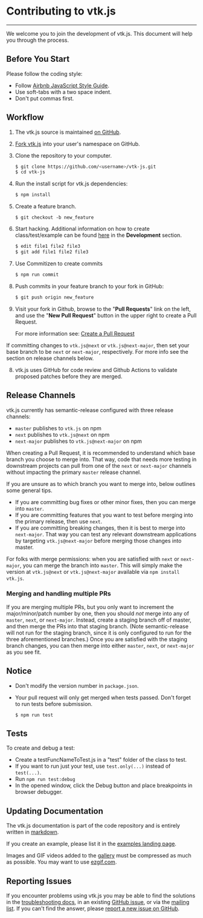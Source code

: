 # Contributing to vtk.js
---

We welcome you to join the development of vtk.js. This document will help you through the process.

## Before You Start

Please follow the coding style:

- Follow [Airbnb JavaScript Style Guide](https://github.com/airbnb/javascript).
- Use soft-tabs with a two space indent.
- Don't put commas first.

## Workflow

1. The vtk.js source is maintained [on GitHub](https://github.com/kitware/vtk-js).
2. [Fork vtk.js](https://help.github.com/articles/fork-a-repo/) into your user's namespace on GitHub.
3. Clone the repository to your computer.

    ```sh
    $ git clone https://github.com/<username>/vtk-js.git
    $ cd vtk-js
    ```

4. Run the install script for vtk.js dependencies:
    ```sh
    $ npm install
    ```

5. Create a feature branch.

    ```
    $ git checkout -b new_feature
    ```

4. Start hacking. Additional information on how to create class/test/example can be found
   [here](https://kitware.github.io/vtk-js/docs/) in the __Development__ section.

    ```sh
    $ edit file1 file2 file3
    $ git add file1 file2 file3
    ```

5. Use Commitizen to create commits

    ```sh
    $ npm run commit
    ```

6. Push commits in your feature branch to your fork in GitHub:

    ```sh
    $ git push origin new_feature
    ```

7. Visit your fork in Github, browse to the "**Pull Requests**" link on the left, and use the 
   "**New Pull Request**" button in the upper right to create a Pull Request.

    For more information see: 
    [Create a Pull Request](https://help.github.com/articles/creating-a-pull-request/)

If committing changes to `vtk.js@next` or `vtk.js@next-major`, then set your base branch to be `next`
or `next-major`, respectively. For more info see the section on release channels below.

8. vtk.js uses GitHub for code review and Github Actions to validate proposed patches before they are merged.

## Release Channels

vtk.js currently has semantic-release configured with three release channels:
- `master` publishes to `vtk.js` on npm
- `next` publishes to `vtk.js@next` on npm
- `next-major` publishes to `vtk.js@next-major` on npm

When creating a Pull Request, it is recommended to understand which base branch you choose to merge into.
That way, code that needs more testing in downstream projects can pull from one of the `next` or `next-major`
channels without impacting the primary `master` release channel.

If you are unsure as to which branch you want to merge into, below outlines some general tips.
- If you are committing bug fixes or other minor fixes, then you can merge into `master`.
- If you are committing features that you want to test before merging into the primary release, then
  use `next`.
- If you are committing breaking changes, then it is best to merge into `next-major`. That way you
  can test any relevant downstream applications by targeting `vtk.js@next-major` before merging those
  changes into master.

For folks with merge permissions: when you are satisfied with `next` or `next-major`, you can merge the
branch into `master`. This will simply make the version at `vtk.js@next` or `vtk.js@next-major` available
via `npm install vtk.js`.

### Merging and handling multiple PRs

If you are merging multiple PRs, but you only want to increment the major/minor/patch number by one,
then you should *not* merge into any of `master`, `next`, or `next-major`. Instead, create a staging
branch off of master, and then merge the PRs into that staging branch. (Note semantic-release will not
run for the staging branch, since it is only configured to run for the three aforementioned branches.) Once
you are satisfied with the staging branch changes, you can then merge into either `master`, `next`, or
`next-major` as you see fit.

## Notice

- Don't modify the version number in `package.json`.
- Your pull request will only get merged when tests passed. Don't forget to run tests before 
  submission.

    ```
    $ npm run test
    ```

## Tests

To create and debug a test:
- Create a testFuncNameToTest.js in a "test" folder of the class to test.
- If you want to run just your test, use `test.only(...)` instead of `test(...)`.
- Run `npm run test:debug`
- In the opened window, click the Debug button and place breakpoints in browser debugger.

## Updating Documentation

The vtk.js documentation is part of the code repository and is entirely written in 
[markdown](https://daringfireball.net/projects/markdown/).

If you create an example, please list it in the [examples landing page](Documentation/content/examples/index.md).

Images and GIF videos added to the [gallery](Documentation/content/docs/gallery) must be compressed as much as possible. You may want to use [ezgif.com](https://ezgif.com/).

## Reporting Issues

If you encounter problems using vtk.js you may be able to find the solutions in the
[troubleshooting docs](https://kitware.github.io/vtk-js/docs/misc_troubleshooting.html), in an 
existing [GitHub issue](https://github.com/kitware/vtk-js/issues), or via the 
[mailing list](http://www.vtk.org/VTK/help/mailing.html).
If you can't find the answer, please 
[report a new issue on GitHub](https://github.com/Kitware/vtk-js/issues/new).
